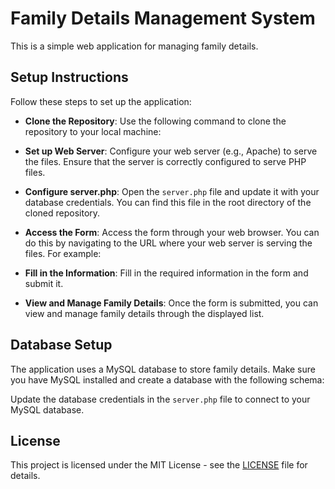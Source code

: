 # Family Details Management System

This is a simple web application for managing family details.

## Setup Instructions

Follow these steps to set up the application:

- **Clone the Repository**: Use the following command to clone the repository to your local machine:

- **Set up Web Server**: Configure your web server (e.g., Apache) to serve the files. Ensure that the server is correctly configured to serve PHP files.

- **Configure server.php**: Open the `server.php` file and update it with your database credentials. You can find this file in the root directory of the cloned repository.

- **Access the Form**: Access the form through your web browser. You can do this by navigating to the URL where your web server is serving the files. For example:

- **Fill in the Information**: Fill in the required information in the form and submit it.

- **View and Manage Family Details**: Once the form is submitted, you can view and manage family details through the displayed list.

## Database Setup

The application uses a MySQL database to store family details. Make sure you have MySQL installed and create a database with the following schema:


Update the database credentials in the `server.php` file to connect to your MySQL database.

## License

This project is licensed under the MIT License - see the [LICENSE](LICENSE) file for details.
